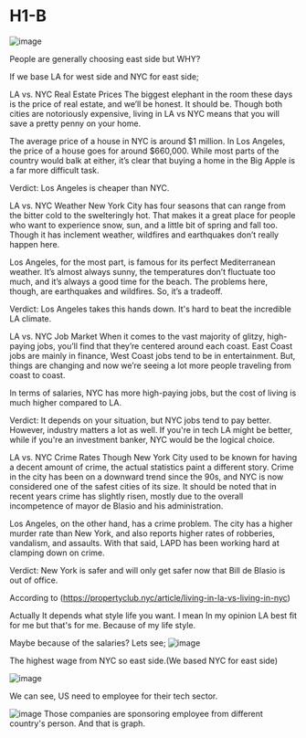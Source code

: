 # H1-B

![image](https://user-images.githubusercontent.com/78299757/208856261-b941e825-b493-4f8d-b459-a5305fbc0e58.png)

People are generally choosing east side but WHY?

If we base LA for west side and NYC for east side;

LA vs. NYC Real Estate Prices
The biggest elephant in the room these days is the price of real estate, and we’ll be honest. It should be. Though both cities are notoriously expensive, living in LA vs NYC means that you will save a pretty penny on your home. 

The average price of a house in NYC is around $1 million. In Los Angeles, the price of a house goes for around $660,000. While most parts of the country would balk at either, it’s clear that buying a home in the Big Apple is a far more difficult task. 

Verdict: Los Angeles is cheaper than NYC. 

LA vs. NYC Weather
New York City has four seasons that can range from the bitter cold to the swelteringly hot. That makes it a great place for people who want to experience snow, sun, and a little bit of spring and fall too. Though it has inclement weather, wildfires and earthquakes don’t really happen here.

Los Angeles, for the most part, is famous for its perfect Mediterranean weather. It’s almost always sunny, the temperatures don’t fluctuate too much, and it’s always a good time for the beach. The problems here, though, are earthquakes and wildfires. So, it’s a tradeoff.

Verdict: Los Angeles takes this hands down. It's hard to beat the incredible LA climate. 

LA vs. NYC Job Market
When it comes to the vast majority of glitzy, high-paying jobs, you’ll find that they’re centered around each coast. East Coast jobs are mainly in finance, West Coast jobs tend to be in entertainment. But, things are changing and now we’re seeing a lot more people traveling from coast to coast. 

In terms of salaries, NYC has more high-paying jobs, but the cost of living is much higher compared to LA. 

Verdict: It depends on your situation, but NYC jobs tend to pay better. However, industry matters a lot as well. If you're in tech LA might be better, while if you're an investment banker, NYC would be the logical choice.

LA vs. NYC Crime Rates
Though New York City used to be known for having a decent amount of crime, the actual statistics paint a different story. Crime in the city has been on a downward trend since the 90s, and NYC is now considered one of the safest cities of its size. It should be noted that in recent years crime has slightly risen, mostly due to the overall incompetence of mayor de Blasio and his administration. 

Los Angeles, on the other hand, has a crime problem. The city has a higher murder rate than New York, and also reports higher rates of robberies, vandalism, and assaults. With that said, LAPD has been working hard at clamping down on crime.

Verdict: New York is safer and will only get safer now that Bill de Blasio is out of office.

According to (https://propertyclub.nyc/article/living-in-la-vs-living-in-nyc)

Actually It depends what style life you want. I mean In my opinion LA best fit for me but that's for me. Because of my life style. 


Maybe because of the salaries? Lets see;
![image](https://user-images.githubusercontent.com/78299757/208979348-bde6b385-6957-4581-b567-76596699453d.png)

The highest wage from NYC so east side.(We based NYC for east side)

![image](https://user-images.githubusercontent.com/78299757/208980096-6e876669-ba2c-481d-8e23-3135c6ed7c74.png)

We can see, US need to employee for their tech sector.


![image](https://user-images.githubusercontent.com/78299757/208981498-3d97265c-912e-4ec0-a084-ea8ffea265f0.png)
Those companies are sponsoring employee from different country's person. And that is graph.

